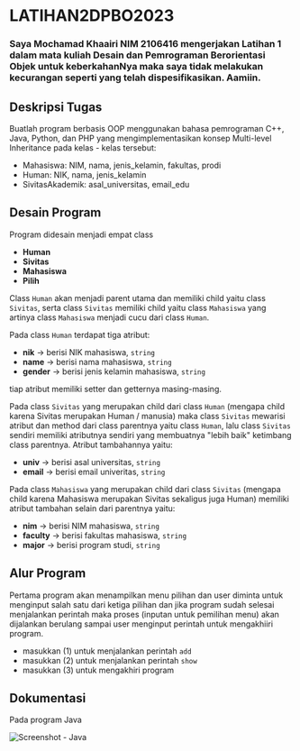 # LATIHAN2DPBO2023
### Saya Mochamad Khaairi NIM 2106416 mengerjakan Latihan 1 dalam mata kuliah Desain dan Pemrograman Berorientasi Objek untuk keberkahanNya maka saya tidak melakukan kecurangan seperti yang telah dispesifikasikan. Aamiin.

## Deskripsi Tugas
Buatlah program berbasis OOP menggunakan bahasa pemrograman C++, Java, Python, dan PHP yang mengimplementasikan konsep Multi-level Inheritance  pada kelas - kelas tersebut:
* Mahasiswa: NIM, nama, jenis_kelamin, fakultas, prodi
* Human: NIK, nama, jenis_kelamin
* SivitasAkademik: asal_universitas, email_edu

## Desain Program
Program didesain menjadi empat class
* **Human**
* **Sivitas**
* **Mahasiswa**
* **Pilih**

Class `Human` akan menjadi parent utama dan memiliki child yaitu class `Sivitas`, serta class `Sivitas` memiliki child yaitu class `Mahasiswa` yang artinya class `Mahasiswa` menjadi cucu dari class `Human`.

Pada class `Human` terdapat tiga atribut:
* **nik** -> berisi NIK mahasiswa, `string`
* **name** -> berisi nama mahasiswa, `string`
* **gender** -> berisi jenis kelamin mahasiswa, `string`

tiap atribut memiliki setter dan getternya masing-masing.

Pada class `Sivitas` yang merupakan child dari class `Human` (mengapa child karena Sivitas merupakan Human / manusia) maka class `Sivitas` mewarisi atribut dan method dari class parentnya yaitu class `Human`, lalu class `Sivitas` sendiri memiliki atributnya sendiri yang membuatnya "lebih baik" ketimbang class parentnya. Atribut tambahannya yaitu:
* **univ** -> berisi asal universitas, `string`
* **email** -> berisi email univeritas, `string`

Pada class `Mahasiswa` yang merupakan child dari class `Sivitas` (mengapa child karena Mahasiswa merupakan Sivitas sekaligus juga Human) memiliki atribut tambahan selain dari parentnya yaitu:
* **nim** -> berisi NIM mahasiswa, `string`
* **faculty** -> berisi fakultas mahasiswa, `string`
* **major** -> berisi program studi, `string`

## Alur Program
Pertama program akan menampilkan menu pilihan dan user diminta untuk menginput salah satu dari ketiga pilihan dan jika program sudah selesai menjalankan perintah maka proses (inputan untuk pemilihan menu) akan dijalankan berulang sampai user menginput perintah untuk mengakhiiri program.
* masukkan (1) untuk menjalankan perintah `add`
* masukkan (2) untuk menjalankan perintah `show`
* masukkan (3) untuk mengakhiri program

## Dokumentasi
Pada program Java

![Screenshot - Java](https://user-images.githubusercontent.com/100757455/218931751-ed49b146-d9c6-414e-abc8-c3a08ab49cac.png)
